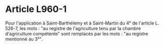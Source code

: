 # Article L960-1

Pour l'application à Saint-Barthélemy et à Saint-Martin du 4° de l'article L. 526-7, les mots : "au registre de l'agriculture tenu par la chambre d'agriculture compétente" sont remplacés par les mots : "au registre mentionné au 3°".
